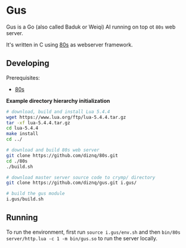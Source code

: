 # Gus 

Gus is a Go (also called Baduk or Weiqi) AI running on top ot `80s` web server.

It's written in C using [80s](https://github.com/diznq/80s) as webserver framework.

## Developing

Prerequisites:
- [80s](https://github.com/diznq/80s)

**Example directory hierarchy initialization**

```sh
# download, build and install Lua 5.4.4
wget https://www.lua.org/ftp/lua-5.4.4.tar.gz
tar -xf lua-5.4.4.tar.gz
cd lua-5.4.4
make install
cd ../

# download and build 80s web server
git clone https://github.com/diznq/80s.git
cd ./80s
./build.sh

# download master server source code to crymp/ directory
git clone https://github.com/diznq/gus.git i.gus/

# build the gus module
i.gus/build.sh
```

## Running
To run the environment, first run `source i.gus/env.sh` and then `bin/80s server/http.lua -c 1 -m bin/gus.so` to run the server locally.
